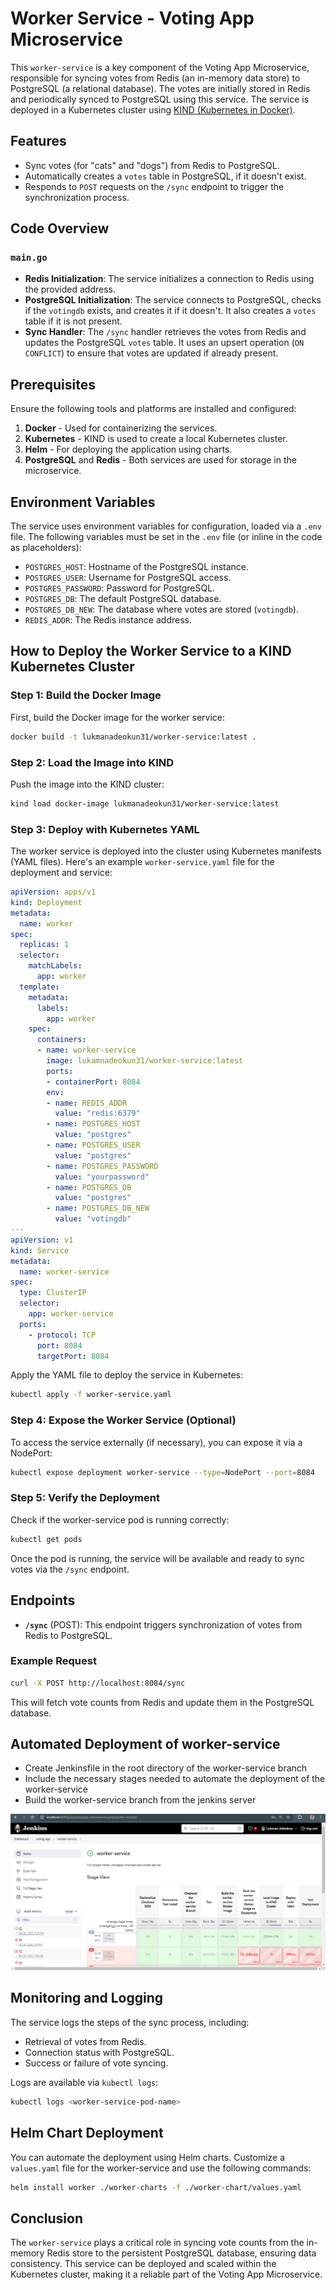 # Worker Service - Voting App Microservice

This `worker-service` is a key component of the Voting App Microservice, responsible for syncing votes from Redis (an in-memory data store) to PostgreSQL (a relational database). The votes are initially stored in Redis and periodically synced to PostgreSQL using this service. The service is deployed in a Kubernetes cluster using [KIND (Kubernetes in Docker)](https://kind.sigs.k8s.io/).

## Features
- Sync votes (for "cats" and "dogs") from Redis to PostgreSQL.
- Automatically creates a `votes` table in PostgreSQL, if it doesn't exist.
- Responds to `POST` requests on the `/sync` endpoint to trigger the synchronization process.

## Code Overview

### `main.go`

- **Redis Initialization**: The service initializes a connection to Redis using the provided address.
- **PostgreSQL Initialization**: The service connects to PostgreSQL, checks if the `votingdb` exists, and creates it if it doesn't. It also creates a `votes` table if it is not present.
- **Sync Handler**: The `/sync` handler retrieves the votes from Redis and updates the PostgreSQL `votes` table. It uses an upsert operation (`ON CONFLICT`) to ensure that votes are updated if already present.

## Prerequisites

Ensure the following tools and platforms are installed and configured:
1. **Docker** - Used for containerizing the services.
2. **Kubernetes** - KIND is used to create a local Kubernetes cluster.
3. **Helm** - For deploying the application using charts.
4. **PostgreSQL** and **Redis** - Both services are used for storage in the microservice.

## Environment Variables
The service uses environment variables for configuration, loaded via a `.env` file. The following variables must be set in the `.env` file (or inline in the code as placeholders):
- `POSTGRES_HOST`: Hostname of the PostgreSQL instance.
- `POSTGRES_USER`: Username for PostgreSQL access.
- `POSTGRES_PASSWORD`: Password for PostgreSQL.
- `POSTGRES_DB`: The default PostgreSQL database.
- `POSTGRES_DB_NEW`: The database where votes are stored (`votingdb`).
- `REDIS_ADDR`: The Redis instance address.

## How to Deploy the Worker Service to a KIND Kubernetes Cluster

### Step 1: Build the Docker Image
First, build the Docker image for the worker service:
```bash
docker build -t lukmanadeokun31/worker-service:latest .
```

### Step 2: Load the Image into KIND
Push the image into the KIND cluster:
```bash
kind load docker-image lukmanadeokun31/worker-service:latest
```

### Step 3: Deploy with Kubernetes YAML
The worker service is deployed into the cluster using Kubernetes manifests (YAML files). Here's an example `worker-service.yaml` file for the deployment and service:

```yaml
apiVersion: apps/v1
kind: Deployment
metadata:
  name: worker
spec:
  replicas: 1
  selector:
    matchLabels:
      app: worker
  template:
    metadata:
      labels:
        app: worker
    spec:
      containers:
      - name: worker-service
        image: lukamnadeokun31/worker-service:latest
        ports:
        - containerPort: 8084
        env:
        - name: REDIS_ADDR
          value: "redis:6379"
        - name: POSTGRES_HOST
          value: "postgres"
        - name: POSTGRES_USER
          value: "postgres"
        - name: POSTGRES_PASSWORD
          value: "yourpassword"
        - name: POSTGRES_DB
          value: "postgres"
        - name: POSTGRES_DB_NEW
          value: "votingdb"
---
apiVersion: v1
kind: Service
metadata:
  name: worker-service
spec:
  type: ClusterIP
  selector:
    app: worker-service
  ports:
    - protocol: TCP
      port: 8084
      targetPort: 8084
```

Apply the YAML file to deploy the service in Kubernetes:
```bash
kubectl apply -f worker-service.yaml
```

### Step 4: Expose the Worker Service (Optional)
To access the service externally (if necessary), you can expose it via a NodePort:
```bash
kubectl expose deployment worker-service --type=NodePort --port=8084
```

### Step 5: Verify the Deployment
Check if the worker-service pod is running correctly:
```bash
kubectl get pods
```

Once the pod is running, the service will be available and ready to sync votes via the `/sync` endpoint.

## Endpoints

- **`/sync`** (POST): This endpoint triggers synchronization of votes from Redis to PostgreSQL.

### Example Request
```bash
curl -X POST http://localhost:8084/sync
```

This will fetch vote counts from Redis and update them in the PostgreSQL database.



## Automated Deployment of worker-service
* Create Jenkinsfile in the root directory of the worker-service branch
* Include the necessary stages needed to automate the deployment of the worker-service
* Build the worker-service branch from the jenkins server

![worker-service-pipeline](./images/worker-service-pipeline.png)


## Monitoring and Logging

The service logs the steps of the sync process, including:
- Retrieval of votes from Redis.
- Connection status with PostgreSQL.
- Success or failure of vote syncing.

Logs are available via `kubectl logs`:
```bash
kubectl logs <worker-service-pod-name>
```

## Helm Chart Deployment

You can automate the deployment using Helm charts. Customize a `values.yaml` file for the worker-service and use the following commands:

```bash
helm install worker ./worker-charts -f ./worker-chart/values.yaml
```

## Conclusion

The `worker-service` plays a critical role in syncing vote counts from the in-memory Redis store to the persistent PostgreSQL database, ensuring data consistency. This service can be deployed and scaled within the Kubernetes cluster, making it a reliable part of the Voting App Microservice.

